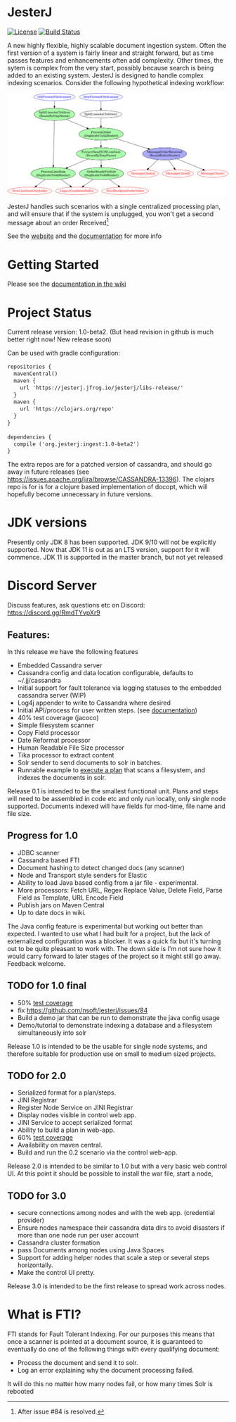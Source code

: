 JesterJ 
=======
[![License](https://img.shields.io/badge/license-Apache%202.0-B70E23.svg?style=plastic)](http://www.opensource.org/licenses/Apache-2.0) 
[![Build Status](https://github.com/nsoft/jesterj/actions/workflows/gradle.yml/badge.svg)](https://github.com/nsoft/jesterj/actions)

A new highly flexible, highly scalable document ingestion system. 
Often the first version of a system is fairly linear and straight forward, but as time passes features and enhancements often add complexity.
Other times, the sytem is complex from the very start, possibly because search is being added to an existing system.
JesterJ is designed to handle complex indexing scenarios. 
Consider the following hypothetical indexing workflow:

![Complex Processing](https://raw.githubusercontent.com/nsoft/jesterj/79ed481c7c0b98469e3e41c96b92170837a26130/code/examples/routing/complex-routing.png)

JesterJ handles such scenarios with a single centralized processing plan, and will ensure that if the system is unplugged, you won't get a second message about an order Received[^1]

See the [website](http://www.jesterj.org) and the [documentation](https://github.com/nsoft/jesterj/wiki/Documentation) for more info

[^1]: After issue #84 is resolved.

# Getting Started

Please see the [documentation in the wiki](https://github.com/nsoft/jesterj/wiki/Documentation)

# Project Status

Current release version: 1.0-beta2. (But head revision in github is much better right now! New release soon)

Can be used with gradle configuration:

    repositories {
      mavenCentral()
      maven {
        url 'https://jesterj.jfrog.io/jesterj/libs-release/'
      }
      maven {
        url 'https://clojars.org/repo'
      }
    }

    dependencies {
      compile ('org.jesterj:ingest:1.0-beta2')
    }

The extra repos are for a patched version of cassandra, and should go away in future releases (see https://issues.apache.org/jira/browse/CASSANDRA-13396). The clojars repo is for is for a clojure based implementation
of docopt, which will hopefully become unnecessary in future versions.

# JDK versions

Presently only JDK 8 has been supported. JDK 9/10 will not be explicitly supported. Now that JDK 11 is out as an LTS version, support for it will commence. JDK 11 is supported in the master branch, but not yet released

# Discord Server

Discuss features, ask questions etc on Discord: https://discord.gg/RmdTYvpXr9

## Features:

In this release we have the following features

 * Embedded Cassandra server
 * Cassandra config and data location configurable, defaults to ~/.jj/cassandra
 * Initial support for fault tolerance via logging statuses to the embedded cassandra server (WIP)
 * Log4j appender to write to Cassandra where desired
 * Initial API/process for user written steps. (see [documentation](https://github.com/nsoft/jesterj/wiki/Documentation))
 * 40% test coverage (jacoco)
 * Simple filesystem scanner
 * Copy Field processor
 * Date Reformat processor
 * Human Readable File Size processor 
 * Tika processor to extract content
 * Solr sender to send documents to solr in batches.
 * Runnable example to [execute a plan](https://github.com/nsoft/jesterj/blob/master/code/ingest/README.md) that scans a filesystem, and indexes the documents in solr.

Release 0.1 is intended to be the smallest functional unit. Plans and steps will need to be assembled 
in code etc and only run locally, only single node supported. Documents indexed will have fields for mod-time, 
file name and file size.

## Progress for 1.0
 * JDBC scanner
 * Cassandra based FTI
 * Document hashing to detect changed docs (any scanner)
 * Node and Transport style senders for Elastic
 * Ability to load Java based config from a jar file - experimental. 
 * More processors: Fetch URL, Regex Replace Value, Delete Field, Parse Field as Template, URL Encode Field
 * Publish jars on Maven Central
 * Up to date docs in wiki.
 
The Java config feature is experimental but working out better than expected. I wanted to use what I had built for a project, but the lack of externalized configuration was a blocker. It was a quick fix but it's turning out to be quite pleasant to work with. The down side is I'm not sure how it would carry forward to later stages of the project so it might still go away. Feedback welcome.

## TODO for 1.0 final
 * 50% [test coverage](https://codecov.io/gh/nsoft/jesterj) 
 * fix https://github.com/nsoft/jesterj/issues/84
 * Build a demo jar that can be run to demonstrate the java config usage
 * Demo/tutorial to demonstrate indexing a database and a filesystem simultaneously into solr

Release 1.0 is intended to be the usable for single node systems, and therefore suitable for production use on small to medium sized projects.  
 
## TODO for 2.0
 * Serialized format for a plan/steps.
 * JINI Registrar 
 * Register Node Service on JINI Registrar
 * Display nodes visible in control web app.
 * JINI Service to accept serialized format
 * Ability to build a plan in web-app.
 * 60% [test coverage](https://codecov.io/gh/nsoft/jesterj) 
 * Availability on maven central.
 * Build and run the 0.2 scenario via the control web-app.
 
Release 2.0 is intended to be similar to 1.0 but with a very basic web control UI. At this point it should be
possible to install the war file, start a node, 

## TODO for 3.0
 * secure connections among nodes and with the web app. (credential provider)
 * Ensure nodes namespace their cassandra data dirs to avoid disasters if more than one node run per user account
 * Cassandra cluster formation 
 * pass Documents among nodes using Java Spaces
 * Support for adding helper nodes that scale a step or several steps horizontally.
 * Make the control UI pretty.

Release 3.0 is intended to be the first release to spread work across nodes. 

# What is FTI?

FTI stands for Fault Tolerant Indexing. For our purposes this means that once a scanner is pointed at a document
source, it is guaranteed to eventually do one of the following things with every qualifying document:

 * Process the document and send it to solr. 
 * Log an error explaining why the document processing failed.
 
It will do this no matter how many nodes fail, or how many times Solr is rebooted  
